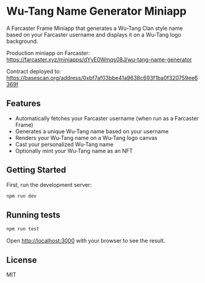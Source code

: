 # Wu-Tang Name Generator Miniapp

A Farcaster Frame Miniapp that generates a Wu-Tang Clan style name based on your Farcaster username and displays it on a Wu-Tang logo background.

Production miniapp on Farcaster: https://farcaster.xyz/miniapps/dYyE0Wmqs08J/wu-tang-name-generator

Contract deployed to: https://basescan.org/address/0xbf7af03bbe41a9638c693f1ba0f320759ee6369f

## Features

- Automatically fetches your Farcaster username (when run as a Farcaster Frame)
- Generates a unique Wu-Tang name based on your username
- Renders your Wu-Tang name on a Wu-Tang logo canvas
- Cast your personalized Wu-Tang name
- Optionally mint your Wu-Tang name as an NFT

## Getting Started

First, run the development server:

```bash
npm run dev
```

## Running tests

```bash
npm run test
```

Open [http://localhost:3000](http://localhost:3000) with your browser to see the result.

## License

MIT

